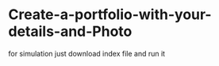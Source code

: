 # Create-a-portfolio-with-your-details-and-Photo

for simulation just download index file and run it
